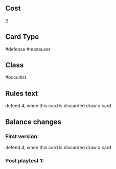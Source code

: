 ## Cost
2
## Card Type
#defense #maneuver 
## Class
#occultist 
## Rules text
defend 4, when this card is discarded draw a card
## Balance changes
### First version:
defend 4, when this card is discarded draw a card
### Post playtest 1:
